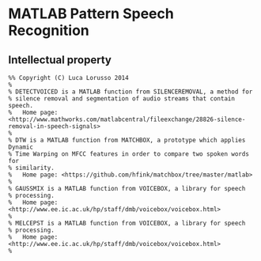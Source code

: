 MATLAB Pattern Speech Recognition
=================================

Intellectual property
---------------------

    %% Copyright (C) Luca Lorusso 2014
    %
    % DETECTVOICED is a MATLAB function from SILENCEREMOVAL, a method for
    % silence removal and segmentation of audio streams that contain speech.
    %   Home page: <http://www.mathworks.com/matlabcentral/fileexchange/28826-silence-removal-in-speech-signals>
    %
    % DTW is a MATLAB function from MATCHBOX, a prototype which applies Dynamic
    % Time Warping on MFCC features in order to compare two spoken words for
    % similarity.
    %   Home page: <https://github.com/hfink/matchbox/tree/master/matlab>
    %
    % GAUSSMIX is a MATLAB function from VOICEBOX, a library for speech
    % processing.
    %   Home page: <http://www.ee.ic.ac.uk/hp/staff/dmb/voicebox/voicebox.html>
    %
    % MELCEPST is a MATLAB function from VOICEBOX, a library for speech
    % processing.
    %   Home page: <http://www.ee.ic.ac.uk/hp/staff/dmb/voicebox/voicebox.html>
    %
